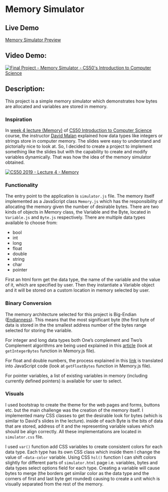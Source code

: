 # Memory Simulator

## Live Demo
[Memory Simulator Preview](https://nima-ghomri.github.io/memory-simulator/)

## Video Demo:
[![Final Project - Memory Simulator - CS50's Introduction to Computer Science](http://img.youtube.com/vi/3nQLm7AwTVA/0.jpg)](https://www.youtube.com/watch?v=3nQLm7AwTVA "Final Project - Memory Simulator - CS50's Introduction to Computer Science")

## Description:
This project is a simple memory simulator which demonstrates how bytes are allocated and variables are stored in memory.

### Inspiration
In [week 4 lecture (Memory)](https://cs50.harvard.edu/x/2022/weeks/4/) of [CS50 Introduction to Computer Science](https://cs50.harvard.edu/x/2022/) course, the instructor [David Malan](https://github.com/dmalan) explained how data types like integers or strings store in computer memory. The slides were easy to understand and pictorially nice to look at. So, I decided to create a project to implement something like the slides but with the capability to create and modify variables dynamically. That was how the idea of the memory simulator obtained.

[![CS50 2019 - Lecture 4 - Memory](http://img.youtube.com/vi/cF6YkH-8vFk/0.jpg)](https://youtu.be/cF6YkH-8vFk&t=555s "CS50 2019 - Lecture 4 - Memory")

### Functionality
The entry point to the application is `simulator.js` file. The memory itself implemented as a JavaScript class `Memory.js` which has the responsibility of allocating the memory given the number of desirable bytes. There are two kinds of objects in Memory class, the Variable and the Byte, located in `Variable.js` and `Byte.js` respectively. There are multiple data types available to choose from:

* bool
* int
* long
* float
* double
* string
* char
* pointer

First an html form get the data type, the name of the variable and the value of it, which are specified by user. Then they instantiate a Variable object and it will be stored on a custom location in memory selected by user.

### Binary Conversion
The memory architecture selected for this project is Big-Endian ([Endianness](https://en.wikipedia.org/wiki/Endianness)). This means that the most significant byte (the first byte of data is stored in the the smallest address number of the bytes range selected for storing the variable.

For integer and long data types both One’s complement and Two’s Complement algorithms are being used explained in this [article](https://www.log2base2.com/storage/how-integers-are-stored-in-memory.html) (look at `getIntegerBytes` function in Memory.js file).

For float and double numbers, the process explained in this [link](https://www.log2base2.com/storage/how-float-values-are-stored-in-memory.html) is translated into JavaScript code (look at `getFloatBytes` function in Memory.js file).

For pointer variables, a list of existing variables in memory (including currently defined pointers) is available for user to select. 

### Visuals
I used bootstrap to create the theme for the web pages and forms, buttons etc. but the main challenge was the creation of the memory itself. I implemented many CSS classes to get the desirable look for bytes (which is similar to David's slides in the lecture). inside of each Byte is the bits of data that are stored, address of it and the representing variable values which should be align correctly. All these implementations are located in `simulator.css` file.

I used `var()` function add CSS variables to create consistent colors for each data type. Each type has its own CSS class which inside them I change the value of `–data-color` variable. Using CSS `hsl()` function I can shift colors slightly for different parts of `simulator.html` page i.e. variables, bytes and data types select options field for each type.
Creating a variable will cause bytes to merge (the borders get similar color as the data type and the corners of first and last byte get rounded) causing to create a unit which is visually separated from the rest of the memory.
